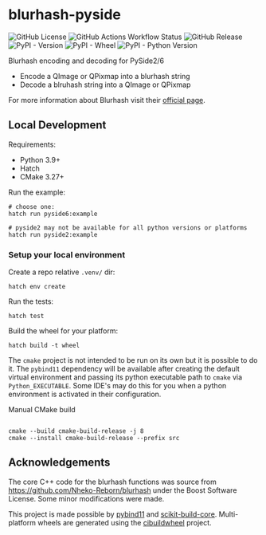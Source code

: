 # blurhash-pyside

![GitHub License](https://img.shields.io/github/license/leocov-dev/blurhash-pyside)
![GitHub Actions Workflow Status](https://img.shields.io/github/actions/workflow/status/leocov-dev/blurhash-pyside/ci.yml)
![GitHub Release](https://img.shields.io/github/v/release/leocov-dev/blurhash-pyside)
![PyPI - Version](https://img.shields.io/pypi/v/blurhash-pyside)
![PyPI - Wheel](https://img.shields.io/pypi/wheel/blurhash-pyside)
![PyPI - Python Version](https://img.shields.io/pypi/pyversions/blurhash-pyside)


Blurhash encoding and decoding for PySide2/6

- Encode a QImage or QPixmap into a blurhash string
- Decode a blruhash string into a QImage or QPixmap

For more information about Blurhash visit their [official page](https://blurha.sh/).

## Local Development

Requirements:
- Python 3.9+
- Hatch
- CMake 3.27+

Run the example:
```shell
# choose one:
hatch run pyside6:example

# pyside2 may not be available for all python versions or platforms
hatch run pyside2:example
```

### Setup your local environment

Create a repo relative `.venv/` dir:
```shell
hatch env create
```

Run the tests:
```shell
hatch test
```

Build the wheel for your platform:
```shell
hatch build -t wheel
```

The `cmake` project is not intended to be run on its own but it is possible to do it.
The `pybind11` dependency will be available after creating the default virtual environment
and passing its python executable path to `cmake` via `Python_EXECUTABLE`. Some IDE's may
do this for you when a python environment is activated in their configuration.

Manual CMake build
```shell

cmake --build cmake-build-release -j 8
cmake --install cmake-build-release --prefix src
```

## Acknowledgements

The core C++ code for the blurhash functions was source from https://github.com/Nheko-Reborn/blurhash
under the Boost Software License. Some minor modifications were made.

This project is made possible by [pybind11](https://github.com/pybind/pybind11) and [scikit-build-core](https://github.com/scikit-build/scikit-build-core). 
Multi-platform wheels are generated using the [cibuildwheel](https://github.com/pypa/cibuildwheel) project.
